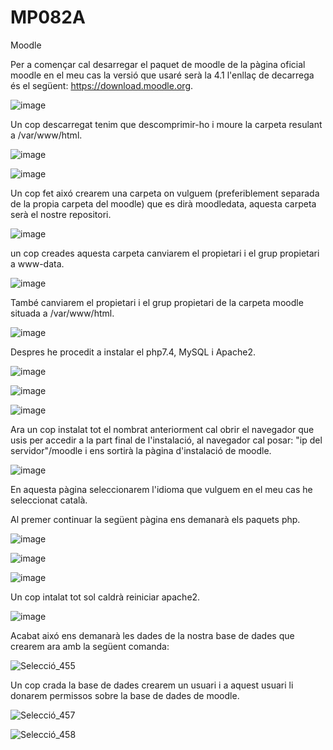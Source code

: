 # MP082A

Moodle

Per a començar cal desarregar el paquet de moodle de la pàgina oficial moodle en el meu cas la versió que usaré serà la 4.1 l'enllaç de decarrega és el següent: https://download.moodle.org.

![image](https://user-images.githubusercontent.com/118992579/205091573-5242b436-c29f-45df-adde-1f2ad87b1929.png)

Un cop descarregat tenim que descomprimir-ho i moure la carpeta resulant a /var/www/html.

![image](https://user-images.githubusercontent.com/118992579/205092112-886d425b-449c-4f95-9f61-6a99bca948f9.png)

![image](https://user-images.githubusercontent.com/118992579/205092248-4d72d667-c352-44dc-81cf-7762fc9288e1.png)

Un cop fet aixó crearem una carpeta on vulguem (preferiblement separada de la propia carpeta del moodle) que es dirà moodledata, aquesta carpeta serà el nostre repositori.

![image](https://user-images.githubusercontent.com/118992579/205092781-3c18f16a-6c62-4199-914d-5edf3f059db8.png)

un cop creades aquesta carpeta canviarem el propietari i el grup propietari a www-data.

![image](https://user-images.githubusercontent.com/118992579/205093418-d77670ec-2265-47b3-aa88-ceff995ebb7a.png)

També canviarem el propietari i el grup propietari de la carpeta moodle situada a /var/www/html.

![image](https://user-images.githubusercontent.com/118992579/205094184-7a3405e2-dce0-4c93-b289-64e827196a21.png)

Despres he procedit a instalar el php7.4, MySQL i Apache2.

![image](https://user-images.githubusercontent.com/118992579/205096924-15b7beee-a7bc-4a61-8209-4e00f21933cb.png)

![image](https://user-images.githubusercontent.com/118992579/205097277-6bce82ec-108b-4e55-a23c-2ac0a686281e.png)

![image](https://user-images.githubusercontent.com/118992579/205096469-ac1c7629-b575-46df-888f-ddc69dc59e83.png)

Ara un cop instalat tot el nombrat anteriorment cal obrir el navegador que usis per accedir a la part final de l'instalació, al navegador cal posar: "ip del servidor"/moodle i ens sortirà la pàgina d'instalació de moodle.

![image](https://user-images.githubusercontent.com/118992579/205099100-baff9fa1-5013-4d7b-ae00-e0172fb77673.png)

En aquesta pàgina seleccionarem l'idioma que vulguem en el meu cas he seleccionat català.

Al premer continuar la següent pàgina ens demanarà els paquets php.

![image](https://user-images.githubusercontent.com/118992579/205100064-fa7d04ba-f3aa-4730-b97f-6155d1aad184.png)

![image](https://user-images.githubusercontent.com/118992579/205100173-7b6fad8b-8eee-4085-aca0-868daba065a8.png)

![image](https://user-images.githubusercontent.com/118992579/205100241-4dc8f5b1-aa9f-4e76-b5d5-174154e14fde.png)

Un cop intalat tot sol caldrà reiniciar apache2.

![image](https://user-images.githubusercontent.com/118992579/205100394-7a8701c8-6ee4-481d-be1a-f7715fbb5a06.png)

Acabat aixó ens demanarà les dades de la nostra base de dades que crearem ara amb la següent comanda:

![Selecció_455](https://user-images.githubusercontent.com/118992579/212108117-509f4869-a61b-4911-8709-932b138dd938.png)

Un cop crada la base de dades crearem un usuari i a aquest usuari li donarem permissos sobre la base de dades de moodle.

![Selecció_457](https://user-images.githubusercontent.com/118992579/212108469-fe22a7c8-af12-49b7-900e-5df4248a78f3.png)

![Selecció_458](https://user-images.githubusercontent.com/118992579/212108494-997f01f6-1ebc-4e65-971b-8dcd1f2029b3.png)
